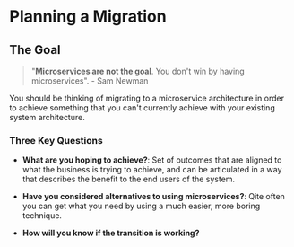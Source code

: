 # Planning a Migration

## The Goal

> "**Microservices are not the goal**. You don't win by having microservices". - Sam Newman

You should be thinking of migrating to a microservice architecture in order to achieve something that you can't currently achieve with your existing system architecture.

### Three Key Questions

* **What are you hoping to achieve?**: Set of outcomes that are aligned to what the business is trying to achieve, and can be articulated in a way that describes the benefit to the end users of the system.

* **Have you considered alternatives to using microservices?**: Qite often you can get what you need by using a much easier, more boring technique.

* **How will you know if the transition is working?**
